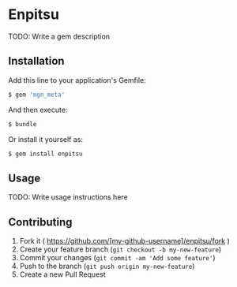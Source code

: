 # Enpitsu

TODO: Write a gem description

## Installation

Add this line to your application's Gemfile:

```ruby
$ gem 'mgn_meta'
```

And then execute:
```bash
$ bundle
```

Or install it yourself as:
```bash
$ gem install enpitsu
```

## Usage

TODO: Write usage instructions here

## Contributing

1. Fork it ( https://github.com/[my-github-username]/enpitsu/fork )
2. Create your feature branch (`git checkout -b my-new-feature`)
3. Commit your changes (`git commit -am 'Add some feature'`)
4. Push to the branch (`git push origin my-new-feature`)
5. Create a new Pull Request
